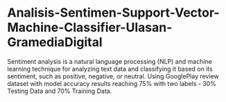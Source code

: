 # Analisis-Sentimen-Support-Vector-Machine-Classifier-Ulasan-GramediaDigital
Sentiment analysis is a natural language processing (NLP) and machine learning technique for analyzing text data and classifying it based on its sentiment, such as positive, negative, or neutral. Using GooglePlay review dataset with model accuracy results reaching 75% with two labels - 30% Testing Data and 70% Training Data.
